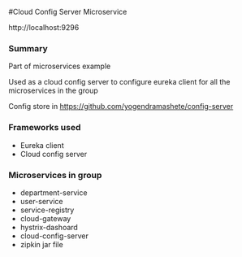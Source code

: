#Cloud Config Server Microservice

http://localhost:9296

### Summary
Part of microservices example

Used as a cloud config server to configure eureka client for all the microservices in the group

Config store in https://github.com/yogendramashete/config-server
### Frameworks used
* Eureka client
* Cloud config server

### Microservices in group
* department-service
* user-service
* service-registry
* cloud-gateway
* hystrix-dashoard
* cloud-config-server
* zipkin jar file